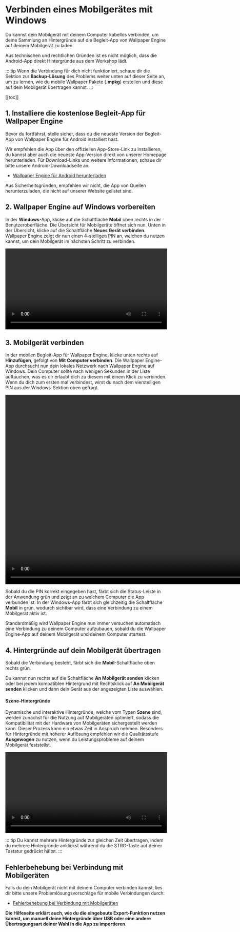 # Verbinden eines Mobilgerätes mit Windows

Du kannst dein Mobilgerät mit deinem Computer kabellos verbinden, um deine Sammlung an Hintergründe auf die Begleit-App von Wallpaper Engine auf deinem Mobilgerät zu laden.

Aus technischen und rechtlichen Gründen ist es nicht möglich, dass die Android-App direkt Hintergründe aus dem Workshop lädt.

::: tip
Wenn die Verbindung für dich nicht funktioniert, schaue dir die Sektion zur **Backup-Lösung** des Problems weiter unten auf dieser Seite an, um zu lernen, wie du mobile Wallpaper Pakete (**.mpkg**) erstellen und diese auf dein Mobilgerät übertragen kannst.
:::

[[toc]]

## 1. Installiere die kostenlose Begleit-App für Wallpaper Engine

Bevor du fortfährst, stelle sicher, dass du die neueste Version der Begleit-App von Wallpaper Engine für Android installiert hast.

Wir empfehlen die App über den offiziellen App-Store-Link zu installieren, du kannst aber auch die neueste App-Version direkt von unserer Homepage herunterladen. Für Download-Links und weitere Informationen, schaue dir bitte unsere Android-Downloadseite an:

* [Wallpaper Engine für Android herunterladen](https://www.wallpaperengine.io/android/)

Aus Sicherheitsgründen, empfehlen wir nicht, die App von Quellen herunterzuladen, die nicht auf unserer Website gelistet sind.

## 2. Wallpaper Engine auf Windows vorbereiten

In der **Windows**-App, klicke auf die Schaltfläche **Mobil** oben rechts in der Benutzeroberfläche. Die Übersicht für Mobilgeräte öffnet sich nun. Unten in der Übersicht, klicke auf die Schaltfläche **Neues Gerät verbinden**. Wallpaper Engine zeigt dir nun einen 4-stelligen PIN an, welchen du nutzen kannst, um dein Mobilgerät im nächsten Schritt zu verbinden.

<video width="100%" controls autoplay loop>
  <source src="/videos/mobile_pin.mp4" type="video/mp4">
  Dein Browser unterstützt das Video-Tag nicht.
</video>

## 3. Mobilgerät verbinden

In der mobilen Begleit-App für Wallpaper Engine, klicke unten rechts auf **Hinzufügen**, gefolgt von **Mit Computer verbinden**. Die Wallpaper Engine-App durchsucht nun dein lokales Netzwerk nach Wallpaper Engine auf Windows. Dein Computer sollte nach wenigen Sekunden in der Liste auftauchen, was es dir erlaubt dich zu diesem mit einem Klick zu verbinden. Wenn du dich zum ersten mal verbindest, wirst du nach dem vierstelligen PIN aus der Windows-Sektion oben gefragt.

<video height="590px" style="display:block;margin:0 auto;" controls autoplay loop>
  <source src="/videos/mobile_connect.mp4" type="video/mp4">
  Dein Browser unterstützt das Video-Tag nicht.
</video>

Sobald du die PIN korrekt eingegeben hast, färbt sich die Status-Leiste in der Anwendung grün und zeigt an zu welchem Computer die App verbunden ist. In der Windows-App färbt sich gleichzeitig die Schaltfläche **Mobil** in grün, wodurch sichtbar wird, dass eine Verbindung zu einem Mobilgerät aktiv ist.

Standardmäßig wird Wallpaper Engine nun immer versuchen automatisch eine Verbindung zu deinem Computer aufzubauen, sobald du die Wallpaper Engine-App auf deinem Mobilgerät und deinem Computer startest.

## 4. Hintergründe auf dein Mobilgerät übertragen

Sobald die Verbindung besteht, färbt sich die **Mobil**-Schaltfläche oben rechts grün.

Du kannst nun rechts auf die Schaltfläche **An Mobilgerät senden** klicken oder bei jedem kompatiblen Hintergrund mit Rechtsklick auf **An Mobilgerät senden** klicken und dann dein Gerät aus der angezeigten Liste auswählen.

#### Szene-Hintergründe

Dynamische und interaktive Hintergründe, welche vom Typen **Szene** sind, werden zunächst für die Nutzung auf Mobilgeräten optimiert, sodass die Kompatibilität mit der Hardware von Mobilgeräten sichergestellt werden kann. Dieser Prozess kann ein etwas Zeit in Anspruch nehmen. Besonders für Hintergründe mit höherer Auflösung empfehlen wir die Qualitätsstufe **Ausgewogen** zu nutzen, wenn du Leistungsprobleme auf deinem Mobilgerät feststellst.

<video width="100%" controls autoplay loop>
  <source src="/videos/mobile_transfer.mp4" type="video/mp4">
  Dein Browser unterstützt das Video-Tag nicht.
</video>

::: tip
Du kannst mehrere Hintergründe zur gleichen Zeit übertragen, indem du mehrere Hintergründe anklickst während du die STRG-Taste auf deiner Tastatur gedrückt hältst.
:::

## Fehlerbehebung bei Verbindung mit Mobilgeräten

Falls du dein Mobilgerät nicht mit deinem Computer verbinden kannst, lies dir bitte unsere Problemlösungsvorschläge für mobile Verbindungen durch:

* [Fehlerbehebung bei Verbindung mit Mobilgeräten](/mobile/pairing-fixes)

**Die Hilfeseite erklärt auch, wie du die eingebaute Export-Funktion nutzen kannst, um manuell deine Hintergründe über USB oder eine andere Übertragungsart deiner Wahl in die App zu importieren.**